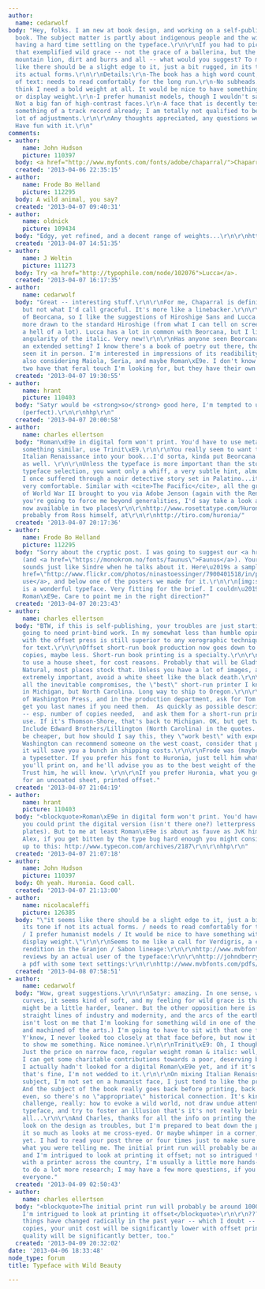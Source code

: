 ```yaml
---
author:
  name: cedarwolf
body: "Hey, folks. I am new at book design, and working on a self-published nonfiction
  book. The subject matter is partly about indigenous people and the wild, and I'm
  having a hard time settling on the typeface.\r\n\r\nIf you had to pick a bookface
  that exemplified wild grace -- not the grace of a ballerina, but the grace of a
  mountain lion, dirt and burrs and all -- what would you suggest? To me, it seems
  like there should be a slight edge to it, just a bit rugged, in its tone if not
  its actual forms.\r\n\r\nDetails:\r\n-The book has a high word count, long stretches
  of text: needs to read comfortably for the long run.\r\n-No subheads. I don't really
  think I need a bold weight at all. It would be nice to have something with a light
  or display weight.\r\n-I prefer humanist models, though I wouldn't say that's absolute.
  Not a big fan of high-contrast faces.\r\n-A face that is decently tested, and has
  something of a track record already; I am totally not qualified to be making a whole
  lot of adjustments.\r\n\r\nAny thoughts appreciated, any questions welcomed.\r\n\r\nThanks!
  Have fun with it.\r\n"
comments:
- author:
    name: John Hudson
    picture: 110397
  body: <a href="http://www.myfonts.com/fonts/adobe/chaparral/">Chaparral</a>?
  created: '2013-04-06 22:35:15'
- author:
    name: Frode Bo Helland
    picture: 112295
  body: A wild animal, you say?
  created: '2013-04-07 09:40:31'
- author:
    name: oldnick
    picture: 109434
  body: "Edgy, yet refined, and a decent range of weights...\r\n\r\nhttp://www.myfonts.com/fonts/arthurbaker/hiroshige-sans/"
  created: '2013-04-07 14:51:35'
- author:
    name: J Weltin
    picture: 111273
  body: Try <a href="http://typophile.com/node/102076">Lucca</a>.
  created: '2013-04-07 16:17:35'
- author:
    name: cedarwolf
  body: "Great -- interesting stuff.\r\n\r\nFor me, Chaparral is definitely powerful,
    but not what I'd call graceful. It's more like a linebacker.\r\n\r\nI'd been thinking
    of Beorcana, so I like the suggestions of Hiroshige Sans and Lucca. I might be
    more drawn to the standard Hiroshige (from what I can tell on screen, which isn't
    a hell of a lot). Lucca has a lot in common with Beorcana, but I like the greater
    angularity of the italic. Very new!\r\n\r\nHas anyone seen Beorcana on paper in
    an extended setting? I know there's a book of poetry out there, though I haven't
    seen it in person. I'm interested in impressions of its readibility.\r\n\r\nI'm
    also considering Maiola, Seria, and maybe Roman\xE9e. I don't know if the last
    two have that feral touch I'm looking for, but they have their own grace."
  created: '2013-04-07 19:30:55'
- author:
    name: hrant
    picture: 110403
  body: "Satyr would be <strong>so</strong> good here, I'm tempted to use the P-word
    (perfect).\r\n\r\nhhp\r\n"
  created: '2013-04-07 20:00:58'
- author:
    name: charles ellertson
  body: "Roman\xE9e in digital form won't print. You'd have to use metal. If you want
    something similar, use Trinit\xE9.\r\n\r\nYou really seem to want to bring the
    Italian Renaissance into your book...I'd sorta, kinda put Beorcana in that category
    as well. \r\n\r\nUnless the typeface is more important than the story, with the
    typeface selection, you want only a whiff, a very subtle hint, almost unnoticed.
    I once suffered through a noir detective story set in Palatino...it was never
    very comfortable. Similar with <cite>The Pacific</cite>, all the gritty ugliness
    of World War II brought to you via Adobe Jenson (again with the Renaissance).\r\n\r\nIf
    you're going to force me beyond generalities, I'd say take a look at Huronia,
    now available in two places\r\n\r\nhttp://www.rosettatype.com/Huronia\r\n\r\nor
    probably from Ross himself, at\r\n\r\nhttp://tiro.com/huronia/"
  created: '2013-04-07 20:17:36'
- author:
    name: Frode Bo Helland
    picture: 112295
  body: "Sorry about the cryptic post. I was going to suggest our <a href=\"http://monokrom.no/fonts/satyr\">Satyr</a>
    (and <a href=\"https://monokrom.no/fonts/faunus\">Faunus</a>). Your description
    sounds just like Sindre when he talks about it. Here\u2019s a sample of it <a
    href=\"http://www.flickr.com/photos/ninastoessinger/7900401518/in/photostream/\">in
    use</a>, and below one of the posters we made for it.\r\n\r\n[img:sites/default/files/old-images/satyr_5283.jpg]\r\n\r\n\r\nMaiola
    is a wonderful typeface. Very fitting for the brief. I couldn\u2019t find a digital
    Roman\xE9e. Care to point me in the right direction?"
  created: '2013-04-07 20:23:43'
- author:
    name: charles ellertson
  body: "BTW, if this is self-publishing, your troubles are just starting. You're
    going to need print-bind work. In my somewhat less than humble opinion, printing
    with the offset press is still superior to any xerographic technique, at least
    for text.\r\n\r\nOffset short-run book production now goes down to as few as 500
    copies, maybe less. Short-run book printing is a specialty.\r\n\r\nYou'll want
    to use a house sheet, for cost reasons. Probably that will be Gladfelter's Natures
    Natural, most places stock that. Unless you have a lot of images, and they are
    extremely important, avoid a white sheet like the black death.\r\n\r\nConsidering
    all the inevitable compromises, the \"best\" short-run printer I know of now isn't
    in Michigan, but North Carolina. Long way to ship to Oregon.\r\n\r\nCall the University
    of Washington Press, and in the production department, ask for Tom or Pam. I'll
    get you last names if you need them.  As quickly as possible describe your project
    -- esp. number of copies needed,  and ask them for a short-run printer they'd
    use. If it's Thomson-Shore, that's back to Michigan. OK, but get two other quotes.
    Include Edward Brothers/Lillington (North Carolina) in the quotes. Sheridan will
    be cheaper, but how should I say this, they \"work best\" with experienced people?\r\n\r\nIf
    Washington can recommend someone on the west coast, consider that printer carefully,
    it will save you a bunch in shipping costs.\r\n\r\nFrode was (maybe still is)
    a typesetter. If you prefer his font to Huronia, just tell him what sheet (paper)
    you'll print on, and he'll advise you as to the best weight of the fonts to purchase.
    Trust him, he will know. \r\n\r\nIf you prefer Huronia, what you get is just fine
    for an uncoated sheet, printed offset."
  created: '2013-04-07 21:04:19'
- author:
    name: hrant
    picture: 110403
  body: "<blockquote>Roman\xE9e in digital form won't print. You'd have to use metal.</blockquote>\r\n\r\nOr
    you could print the digital version (isn't there one?) letterpress (with photopolymer
    plates). But to me at least Roman\xE9e is about as fauve as JvK himself...\r\n\r\nBTW
    Alex, if you get bitten by the type bug hard enough you might consider showing
    up to this: http://www.typecon.com/archives/2187\r\n\r\nhhp\r\n"
  created: '2013-04-07 21:07:18'
- author:
    name: John Hudson
    picture: 110397
  body: Oh yeah. Huronia. Good call.
  created: '2013-04-07 21:13:00'
- author:
    name: nicolacaleffi
    picture: 126385
  body: "\"it seems like there should be a slight edge to it, just a bit rugged, in
    its tone if not its actual forms. / needs to read comfortably for the long run.
    / I prefer humanist models / It would be nice to have something with a light or
    display weight.\"\r\n\r\nSeems to me like a call for Verdigris, a contemporary
    rendition in the Granjon / Sabon lineage:\r\n\r\nhttp://www.mvbfonts.com/mvb_verdigris_pro/\r\n\r\nSome
    reviews by an actual user of the typeface:\r\n\r\nhttp://johndberry.com/blog/2012/02/23/verdigris-goes-big-pro/\r\n\r\nhttp://www.creativepro.com/article/dot-font-a-new-face-for-small-text\r\n\r\nAnd
    a pdf with some text settings:\r\n\r\nhttp://www.mvbfonts.com/pdfs/VerdigrisProMVBSpecimen.pdf"
  created: '2013-04-08 07:58:51'
- author:
    name: cedarwolf
  body: "Wow, great suggestions.\r\n\r\nSatyr: amazing. In one sense, with all the
    curves, it seems kind of soft, and my feeling for wild grace is that the face
    might be a little harder, leaner. But the other opposition here is between the
    straight lines of industry and modernity, and the arcs of the earth. (The irony
    isn't lost on me that I'm looking for something wild in one of the most detailed
    and machined of the arts.) I'm going to have to sit with that one for a while.\r\n\r\nHuronia:
    Y'know, I never looked too closely at that face before, but now it's starting
    to show me something. Nice nominee.\r\n\r\nTrinit\xE9: Oh, I thought about it.
    Just the price on narrow face, regular weight roman & italic: well, I'll see if
    I can get some charitable contributions towards a poor, deserving book project.
    I actually hadn't looked for a digital Roman\xE9e yet, and if it's not available,
    that's fine, I'm not wedded to it.\r\n\r\nOn mixing Italian Renaissance with the
    subject, I'm not set on a humanist face, I just tend to like the proportions.
    And the subject of the book really goes back before printing, back before writing
    even, so there's no \"appropriate\" historical connection. It's kind of a fun
    challenge, really: how to evoke a wild world, not draw undue attention to the
    typeface, and try to foster an illusion that's it's not really being printed at
    all...\r\n\r\nAnd Charles, thanks for all the info on printing the thing. I don't
    look on the design as troubles, but I'm prepared to beat down the printing if
    it so much as looks at me cross-eyed. Or maybe whimper in a corner, I don't know
    yet. I had to read your post three or four times just to make sure I understood
    what you were telling me. The initial print run will probably be around 1000 copies,
    and I'm intrigued to look at printing it offset; not so intrigued to be working
    with a printer across the country, I'm usually a little more hands-on. I'll have
    to do a lot more research; I may have a few more questions, if you're willing.\r\n\r\nThanks,
    everyone."
  created: '2013-04-09 02:50:43'
- author:
    name: charles ellertson
  body: "<blockquote>The initial print run will probably be around 1000 copies, and
    I'm intrigued to look at printing it offset</blockquote>\r\n\r\n??? How not? Unless
    things have changed radically in the past year -- which I doubt -- with 1,000
    copies, your unit cost will be significantly lower with offset printing. Your
    quality will be significantly better, too."
  created: '2013-04-09 20:32:02'
date: '2013-04-06 18:33:48'
node_type: forum
title: Typeface with Wild Beauty

---
```

